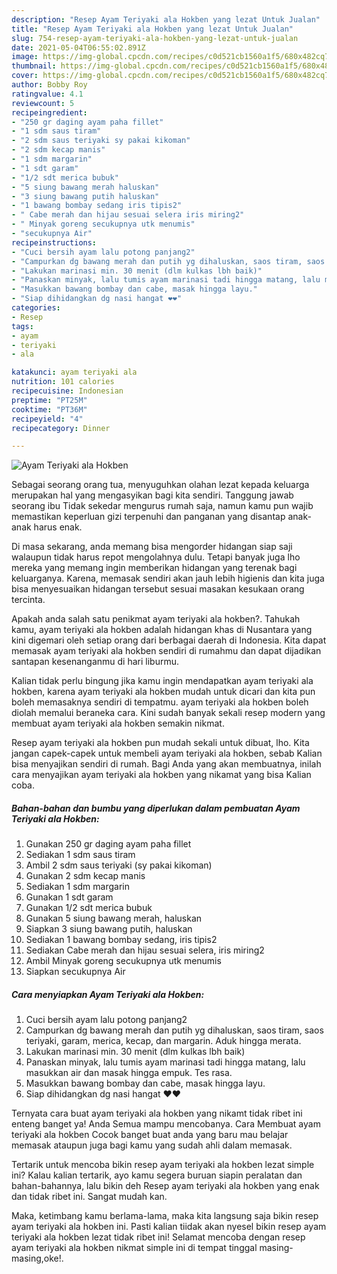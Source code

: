 ```yaml
---
description: "Resep Ayam Teriyaki ala Hokben yang lezat Untuk Jualan"
title: "Resep Ayam Teriyaki ala Hokben yang lezat Untuk Jualan"
slug: 754-resep-ayam-teriyaki-ala-hokben-yang-lezat-untuk-jualan
date: 2021-05-04T06:55:02.891Z
image: https://img-global.cpcdn.com/recipes/c0d521cb1560a1f5/680x482cq70/ayam-teriyaki-ala-hokben-foto-resep-utama.jpg
thumbnail: https://img-global.cpcdn.com/recipes/c0d521cb1560a1f5/680x482cq70/ayam-teriyaki-ala-hokben-foto-resep-utama.jpg
cover: https://img-global.cpcdn.com/recipes/c0d521cb1560a1f5/680x482cq70/ayam-teriyaki-ala-hokben-foto-resep-utama.jpg
author: Bobby Roy
ratingvalue: 4.1
reviewcount: 5
recipeingredient:
- "250 gr daging ayam paha fillet"
- "1 sdm saus tiram"
- "2 sdm saus teriyaki sy pakai kikoman"
- "2 sdm kecap manis"
- "1 sdm margarin"
- "1 sdt garam"
- "1/2 sdt merica bubuk"
- "5 siung bawang merah haluskan"
- "3 siung bawang putih haluskan"
- "1 bawang bombay sedang iris tipis2"
- " Cabe merah dan hijau sesuai selera iris miring2"
- " Minyak goreng secukupnya utk menumis"
- "secukupnya Air"
recipeinstructions:
- "Cuci bersih ayam lalu potong panjang2"
- "Campurkan dg bawang merah dan putih yg dihaluskan, saos tiram, saos teriyaki, garam, merica, kecap, dan margarin. Aduk hingga merata."
- "Lakukan marinasi min. 30 menit (dlm kulkas lbh baik)"
- "Panaskan minyak, lalu tumis ayam marinasi tadi hingga matang, lalu masukkan air dan masak hingga empuk. Tes rasa."
- "Masukkan bawang bombay dan cabe, masak hingga layu."
- "Siap dihidangkan dg nasi hangat ❤️❤️"
categories:
- Resep
tags:
- ayam
- teriyaki
- ala

katakunci: ayam teriyaki ala 
nutrition: 101 calories
recipecuisine: Indonesian
preptime: "PT25M"
cooktime: "PT36M"
recipeyield: "4"
recipecategory: Dinner

---
```



![Ayam Teriyaki ala Hokben](https://img-global.cpcdn.com/recipes/c0d521cb1560a1f5/680x482cq70/ayam-teriyaki-ala-hokben-foto-resep-utama.jpg)

Sebagai seorang orang tua, menyuguhkan olahan lezat kepada keluarga merupakan hal yang mengasyikan bagi kita sendiri. Tanggung jawab seorang ibu Tidak sekedar mengurus rumah saja, namun kamu pun wajib memastikan keperluan gizi terpenuhi dan panganan yang disantap anak-anak harus enak.

Di masa  sekarang, anda memang bisa mengorder hidangan siap saji walaupun tidak harus repot mengolahnya dulu. Tetapi banyak juga lho mereka yang memang ingin memberikan hidangan yang terenak bagi keluarganya. Karena, memasak sendiri akan jauh lebih higienis dan kita juga bisa menyesuaikan hidangan tersebut sesuai masakan kesukaan orang tercinta. 



Apakah anda salah satu penikmat ayam teriyaki ala hokben?. Tahukah kamu, ayam teriyaki ala hokben adalah hidangan khas di Nusantara yang kini digemari oleh setiap orang dari berbagai daerah di Indonesia. Kita dapat memasak ayam teriyaki ala hokben sendiri di rumahmu dan dapat dijadikan santapan kesenanganmu di hari liburmu.

Kalian tidak perlu bingung jika kamu ingin mendapatkan ayam teriyaki ala hokben, karena ayam teriyaki ala hokben mudah untuk dicari dan kita pun boleh memasaknya sendiri di tempatmu. ayam teriyaki ala hokben boleh diolah memalui beraneka cara. Kini sudah banyak sekali resep modern yang membuat ayam teriyaki ala hokben semakin nikmat.

Resep ayam teriyaki ala hokben pun mudah sekali untuk dibuat, lho. Kita jangan capek-capek untuk membeli ayam teriyaki ala hokben, sebab Kalian bisa menyajikan sendiri di rumah. Bagi Anda yang akan membuatnya, inilah cara menyajikan ayam teriyaki ala hokben yang nikamat yang bisa Kalian coba.

<!--inarticleads1-->

##### Bahan-bahan dan bumbu yang diperlukan dalam pembuatan Ayam Teriyaki ala Hokben:

1. Gunakan 250 gr daging ayam paha fillet
1. Sediakan 1 sdm saus tiram
1. Ambil 2 sdm saus teriyaki (sy pakai kikoman)
1. Gunakan 2 sdm kecap manis
1. Sediakan 1 sdm margarin
1. Gunakan 1 sdt garam
1. Gunakan 1/2 sdt merica bubuk
1. Gunakan 5 siung bawang merah, haluskan
1. Siapkan 3 siung bawang putih, haluskan
1. Sediakan 1 bawang bombay sedang, iris tipis2
1. Sediakan  Cabe merah dan hijau sesuai selera, iris miring2
1. Ambil  Minyak goreng secukupnya utk menumis
1. Siapkan secukupnya Air




<!--inarticleads2-->

##### Cara menyiapkan Ayam Teriyaki ala Hokben:

1. Cuci bersih ayam lalu potong panjang2
1. Campurkan dg bawang merah dan putih yg dihaluskan, saos tiram, saos teriyaki, garam, merica, kecap, dan margarin. Aduk hingga merata.
1. Lakukan marinasi min. 30 menit (dlm kulkas lbh baik)
1. Panaskan minyak, lalu tumis ayam marinasi tadi hingga matang, lalu masukkan air dan masak hingga empuk. Tes rasa.
1. Masukkan bawang bombay dan cabe, masak hingga layu.
1. Siap dihidangkan dg nasi hangat ❤️❤️




Ternyata cara buat ayam teriyaki ala hokben yang nikamt tidak ribet ini enteng banget ya! Anda Semua mampu mencobanya. Cara Membuat ayam teriyaki ala hokben Cocok banget buat anda yang baru mau belajar memasak ataupun juga bagi kamu yang sudah ahli dalam memasak.

Tertarik untuk mencoba bikin resep ayam teriyaki ala hokben lezat simple ini? Kalau kalian tertarik, ayo kamu segera buruan siapin peralatan dan bahan-bahannya, lalu bikin deh Resep ayam teriyaki ala hokben yang enak dan tidak ribet ini. Sangat mudah kan. 

Maka, ketimbang kamu berlama-lama, maka kita langsung saja bikin resep ayam teriyaki ala hokben ini. Pasti kalian tiidak akan nyesel bikin resep ayam teriyaki ala hokben lezat tidak ribet ini! Selamat mencoba dengan resep ayam teriyaki ala hokben nikmat simple ini di tempat tinggal masing-masing,oke!.

